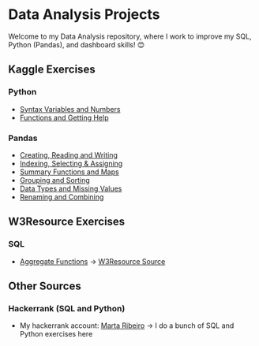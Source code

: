 # Data Analysis Projects

Welcome to my Data Analysis repository, where I work to improve my SQL, Python (Pandas), and dashboard skills! 😊

## Kaggle Exercises

### Python

* [Syntax Variables and Numbers](KaggleExercises/Python/exercise-syntax-variables-and-numbers.ipynb)
* [Functions and Getting Help](KaggleExercises/Python/exercise-functions-and-getting-help.ipynb)

### Pandas

* [Creating, Reading and Writing](KaggleExercises/Pandas/exercise-creating-reading-and-writing.ipynb)
* [Indexing, Selecting & Assigning](KaggleExercises/Pandas/exercise-indexing-selecting-assigning.ipynb)
* [Summary Functions and Maps](KaggleExercises/Pandas/exercise-summary-functions-and-maps.ipynb)
* [Grouping and Sorting](KaggleExercises/Pandas/exercise-grouping-and-sorting.ipynb)
* [Data Types and Missing Values](KaggleExercises/Pandas/exercise-data-types-and-missing-values.ipynb)
* [Renaming and Combining](KaggleExercises/Pandas/exercise-renaming-and-combining.ipynb)

## W3Resource Exercises

### SQL

* [Aggregate Functions](SQLExercises/AggregateFunctions) -> [W3Resource Source](https://www.w3resource.com/sql-exercises/sql-aggregate-functions.php)

## Other Sources

### Hackerrank (SQL and Python)

* My hackerrank account: [Marta Ribeiro](https://www.hackerrank.com/profile/iammartaribeiro) -> I do a bunch of SQL and Python exercises here
